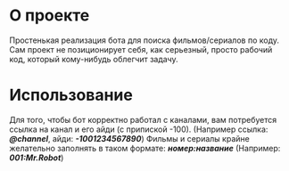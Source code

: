 # О проекте
Простенькая реализация бота для поиска фильмов/сериалов по коду. Сам проект не позиционирует себя, как серьезный, просто рабочий код, который кому-нибудь облегчит задачу.

# Использование
Для того, чтобы бот корректно работал с каналами, вам потребуется ссылка на канал и его айди (с припиской -100). 
(Например ссылка: ***@channel***, айди: ***-1001234567890***)
Фильмы и сериалы крайне желательно заполнять в таком формате: ***номер:название*** (Например: ***001:Mr.Robot***)
